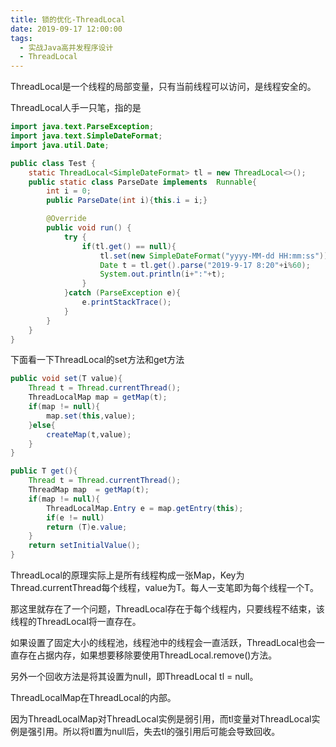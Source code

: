 ```yaml
---
title: 锁的优化-ThreadLocal
date: 2019-09-17 12:00:00
tags:
  - 实战Java高并发程序设计
  - ThreadLocal
---
```


ThreadLocal是一个线程的局部变量，只有当前线程可以访问，是线程安全的。

ThreadLocal人手一只笔，指的是

```java
import java.text.ParseException;
import java.text.SimpleDateFormat;
import java.util.Date;

public class Test {
    static ThreadLocal<SimpleDateFormat> tl = new ThreadLocal<>();
    public static class ParseDate implements  Runnable{
        int i = 0;
        public ParseDate(int i){this.i = i;}

        @Override
        public void run() {
            try {
                if(tl.get() == null){
                    tl.set(new SimpleDateFormat("yyyy-MM-dd HH:mm:ss"));
                    Date t = tl.get().parse("2019-9-17 8:20"+i%60);
                    System.out.println(i+":"+t);
                }
            }catch (ParseException e){
                e.printStackTrace();
            }
        }
    }
}
```

下面看一下ThreadLocal的set方法和get方法

```java
public void set(T value){
	Thread t = Thread.currentThread();
	ThreadLocalMap map = getMap(t);
	if(map != null){
		map.set(this,value);
	}else{
		createMap(t,value);
	}
}
```

```java
public T get(){
	Thread t = Thread.currentThread();
	ThreadMap map  = getMap(t);
	if(map != null){
		ThreadLocalMap.Entry e = map.getEntry(this);
		if(e != null)
		return (T)e.value;
	}
	return setInitialValue();
}
```

ThreadLocal的原理实际上是所有线程构成一张Map，Key为Thread.currentThread每个线程，value为T。每人一支笔即为每个线程一个T。

那这里就存在了一个问题，ThreadLocal存在于每个线程内，只要线程不结束，该线程的ThreadLocal将一直存在。

如果设置了固定大小的线程池，线程池中的线程会一直活跃，ThreadLocal也会一直存在占据内存，如果想要移除要使用ThreadLocal.remove()方法。

另外一个回收方法是将其设置为null，即ThreadLocal tl = null。

ThreadLocalMap在ThreadLocal的内部。

因为ThreadLocalMap对ThreadLocal实例是弱引用，而tl变量对ThreadLocal实例是强引用。所以将tl置为null后，失去tl的强引用后可能会导致回收。